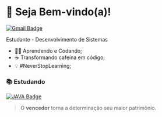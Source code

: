 # 👋 Seja Bem-vindo(a)!
[![Gmail Badge](https://img.shields.io/badge/-mailsondias7@gmail.com-e63946?style=flat-square&logo=Gmail&logoColor=white&link=mailto:mailsondias7@gmail.com)](mailto:mailsondias7@gmail.com)

Estudante - Desenvolvimento de Sistemas

- :man_technologist: Aprendendo e Codando;
- :coffee: Transformando cafeína em código;
-  💡 #NeverStopLearning;

### :books: Estudando
<a href="https://www.java.com/" target="_blank"> ![JAVA Badge](https://img.shields.io/badge/Java-ED8B00?style=for-the-badge&logo=java&logoColor=white)</a>

> O **vencedor** torna a determinação seu maior patrimônio.
